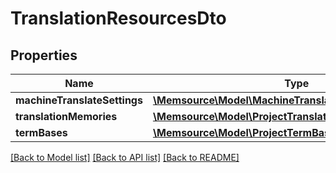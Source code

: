 # TranslationResourcesDto

## Properties
Name | Type | Description | Notes
------------ | ------------- | ------------- | -------------
**machineTranslateSettings** | [**\Memsource\Model\MachineTranslateSettingsReference**](MachineTranslateSettingsReference.md) |  | [optional] 
**translationMemories** | [**\Memsource\Model\ProjectTranslationMemoryReference[]**](ProjectTranslationMemoryReference.md) |  | [optional] 
**termBases** | [**\Memsource\Model\ProjectTermBaseReference[]**](ProjectTermBaseReference.md) |  | [optional] 

[[Back to Model list]](../README.md#documentation-for-models) [[Back to API list]](../README.md#documentation-for-api-endpoints) [[Back to README]](../README.md)


